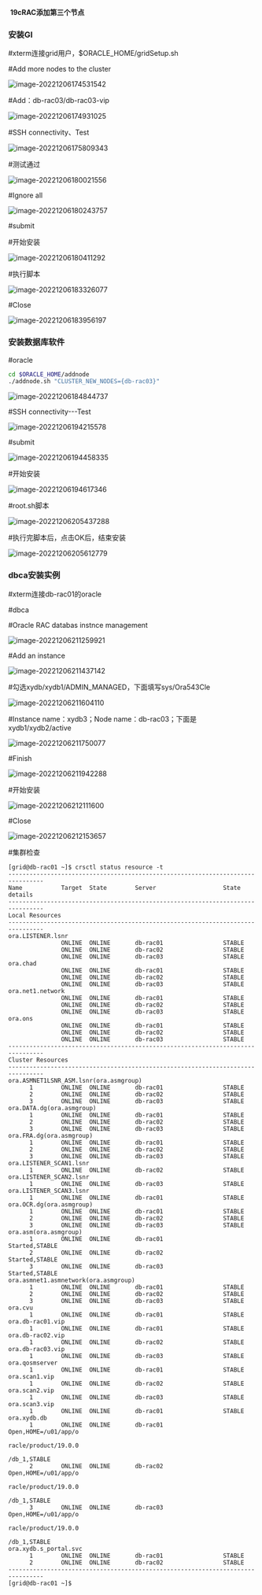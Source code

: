 ​                                                                   **19cRAC添加第三个节点**
### 安装GI

#xterm连接grid用户，$ORACLE_HOME/gridSetup.sh

#Add more  nodes to the cluster

![image-20221206174531542](oracle19cRACaddnodes\image-20221206174531542.png)



#Add：db-rac03/db-rac03-vip

![image-20221206174931025](oracle19cRACaddnodes\image-20221206174931025.png)



#SSH connectivity、Test

![image-20221206175809343](oracle19cRACaddnodes\image-20221206175809343.png)



#测试通过

![image-20221206180021556](oracle19cRACaddnodes\image-20221206180021556.png)



#Ignore all

![image-20221206180243757](oracle19cRACaddnodes\image-20221206180243757.png)



#submit

#开始安装

![image-20221206180411292](oracle19cRACaddnodes\image-20221206180411292.png)



#执行脚本

![image-20221206183326077](oracle19cRACaddnodes\image-20221206183326077.png)



#Close

![image-20221206183956197](oracle19cRACaddnodes\image-20221206183956197.png)



### 安装数据库软件

#oracle

```bash
cd $ORACLE_HOME/addnode
./addnode.sh "CLUSTER_NEW_NODES={db-rac03}"
````

![image-20221206184844737](oracle19cRACaddnodes\image-20221206184844737.png)



#SSH connectivity---Test

![image-20221206194215578](oracle19cRACaddnodes\image-20221206194215578.png)



#submit

![image-20221206194458335](oracle19cRACaddnodes\image-20221206194458335.png)



#开始安装

![image-20221206194617346](oracle19cRACaddnodes\image-20221206194617346.png)



#root.sh脚本

![image-20221206205437288](oracle19cRACaddnodes\image-20221206205437288.png)



#执行完脚本后，点击OK后，结束安装

![image-20221206205612779](oracle19cRACaddnodes\image-20221206205612779.png)



### dbca安装实例

#xterm连接db-rac01的oracle

#dbca

#Oracle RAC databas instnce management

![image-20221206211259921](oracle19cRACaddnodes\image-20221206211259921.png)



#Add an instance

![image-20221206211437142](oracle19cRACaddnodes\image-20221206211437142.png)



#勾选xydb/xydb1/ADMIN_MANAGED，下面填写sys/Ora543Cle

![image-20221206211604110](oracle19cRACaddnodes\image-20221206211604110.png)



#Instance name：xydb3；Node name：db-rac03；下面是xydb1/xydb2/active

![image-20221206211750077](oracle19cRACaddnodes\image-20221206211750077.png)



#Finish

![image-20221206211942288](oracle19cRACaddnodes\image-20221206211942288.png)



#开始安装

![image-20221206212111600](oracle19cRACaddnodes\image-20221206212111600.png)



#Close

![image-20221206212153657](oracle19cRACaddnodes\image-20221206212153657.png)



#集群检查

```
[grid@db-rac01 ~]$ crsctl status resource -t
--------------------------------------------------------------------------------
Name           Target  State        Server                   State details       
--------------------------------------------------------------------------------
Local Resources
--------------------------------------------------------------------------------
ora.LISTENER.lsnr
               ONLINE  ONLINE       db-rac01                 STABLE
               ONLINE  ONLINE       db-rac02                 STABLE
               ONLINE  ONLINE       db-rac03                 STABLE
ora.chad
               ONLINE  ONLINE       db-rac01                 STABLE
               ONLINE  ONLINE       db-rac02                 STABLE
               ONLINE  ONLINE       db-rac03                 STABLE
ora.net1.network
               ONLINE  ONLINE       db-rac01                 STABLE
               ONLINE  ONLINE       db-rac02                 STABLE
               ONLINE  ONLINE       db-rac03                 STABLE
ora.ons
               ONLINE  ONLINE       db-rac01                 STABLE
               ONLINE  ONLINE       db-rac02                 STABLE
               ONLINE  ONLINE       db-rac03                 STABLE
--------------------------------------------------------------------------------
Cluster Resources
--------------------------------------------------------------------------------
ora.ASMNET1LSNR_ASM.lsnr(ora.asmgroup)
      1        ONLINE  ONLINE       db-rac01                 STABLE
      2        ONLINE  ONLINE       db-rac02                 STABLE
      3        ONLINE  ONLINE       db-rac03                 STABLE
ora.DATA.dg(ora.asmgroup)
      1        ONLINE  ONLINE       db-rac01                 STABLE
      2        ONLINE  ONLINE       db-rac02                 STABLE
      3        ONLINE  ONLINE       db-rac03                 STABLE
ora.FRA.dg(ora.asmgroup)
      1        ONLINE  ONLINE       db-rac01                 STABLE
      2        ONLINE  ONLINE       db-rac02                 STABLE
      3        ONLINE  ONLINE       db-rac03                 STABLE
ora.LISTENER_SCAN1.lsnr
      1        ONLINE  ONLINE       db-rac02                 STABLE
ora.LISTENER_SCAN2.lsnr
      1        ONLINE  ONLINE       db-rac03                 STABLE
ora.LISTENER_SCAN3.lsnr
      1        ONLINE  ONLINE       db-rac01                 STABLE
ora.OCR.dg(ora.asmgroup)
      1        ONLINE  ONLINE       db-rac01                 STABLE
      2        ONLINE  ONLINE       db-rac02                 STABLE
      3        ONLINE  ONLINE       db-rac03                 STABLE
ora.asm(ora.asmgroup)
      1        ONLINE  ONLINE       db-rac01                 Started,STABLE
      2        ONLINE  ONLINE       db-rac02                 Started,STABLE
      3        ONLINE  ONLINE       db-rac03                 Started,STABLE
ora.asmnet1.asmnetwork(ora.asmgroup)
      1        ONLINE  ONLINE       db-rac01                 STABLE
      2        ONLINE  ONLINE       db-rac02                 STABLE
      3        ONLINE  ONLINE       db-rac03                 STABLE
ora.cvu
      1        ONLINE  ONLINE       db-rac01                 STABLE
ora.db-rac01.vip
      1        ONLINE  ONLINE       db-rac01                 STABLE
ora.db-rac02.vip
      1        ONLINE  ONLINE       db-rac02                 STABLE
ora.db-rac03.vip
      1        ONLINE  ONLINE       db-rac03                 STABLE
ora.qosmserver
      1        ONLINE  ONLINE       db-rac01                 STABLE
ora.scan1.vip
      1        ONLINE  ONLINE       db-rac02                 STABLE
ora.scan2.vip
      1        ONLINE  ONLINE       db-rac03                 STABLE
ora.scan3.vip
      1        ONLINE  ONLINE       db-rac01                 STABLE
ora.xydb.db
      1        ONLINE  ONLINE       db-rac01                 Open,HOME=/u01/app/o
                                                             racle/product/19.0.0
                                                             /db_1,STABLE
      2        ONLINE  ONLINE       db-rac02                 Open,HOME=/u01/app/o
                                                             racle/product/19.0.0
                                                             /db_1,STABLE
      3        ONLINE  ONLINE       db-rac03                 Open,HOME=/u01/app/o
                                                             racle/product/19.0.0
                                                             /db_1,STABLE
ora.xydb.s_portal.svc
      1        ONLINE  ONLINE       db-rac01                 STABLE
      2        ONLINE  ONLINE       db-rac02                 STABLE
--------------------------------------------------------------------------------
[grid@db-rac01 ~]$ 
```

